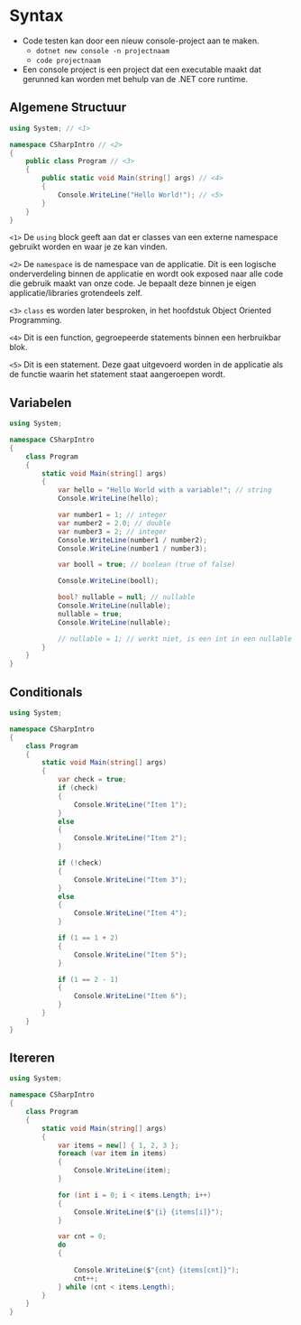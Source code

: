 # Syntax
* Code testen kan door een nieuw console-project aan te maken. 
    - `dotnet new console -n projectnaam`
    - `code projectnaam`
* Een console project is een project dat een executable maakt dat gerunned kan worden met behulp van de .NET core runtime.

## Algemene Structuur
```csharp
using System; // <1> 

namespace CSharpIntro // <2>
{
    public class Program // <3>
    {
        public static void Main(string[] args) // <4>
        {
            Console.WriteLine("Hello World!"); // <5>
        }
    }
}
```
`<1>` De `using` block geeft aan dat er classes van een externe namespace gebruikt worden en waar je ze kan vinden.

`<2>` De `namespace` is de namespace van de applicatie. Dit is een logische onderverdeling binnen de applicatie en wordt ook exposed naar alle code die gebruik maakt van onze code. Je bepaalt deze binnen je eigen applicatie/libraries grotendeels zelf.

`<3>` `class` es worden later besproken, in het hoofdstuk Object Oriented Programming. 

`<4>` Dit is een function, gegroepeerde statements binnen een herbruikbar blok. 

`<5>` Dit is een statement. Deze gaat uitgevoerd worden in de applicatie als de functie waarin het statement staat aangeroepen wordt.

## Variabelen
```csharp
using System;

namespace CSharpIntro
{
    class Program
    {
        static void Main(string[] args)
        {
            var hello = "Hello World with a variable!"; // string
            Console.WriteLine(hello);

            var number1 = 1; // integer 
            var number2 = 2.0; // double
            var number3 = 2; // integer
            Console.WriteLine(number1 / number2);
            Console.WriteLine(number1 / number3);

            var booll = true; // boolean (true of false)

            Console.WriteLine(booll);

            bool? nullable = null; // nullable
            Console.WriteLine(nullable);
            nullable = true;
            Console.WriteLine(nullable);

            // nullable = 1; // werkt niet, is een int in een nullable bool!
        }
    }
}
```
 
## Conditionals
```csharp
using System;

namespace CSharpIntro
{
    class Program
    {
        static void Main(string[] args)
        {
            var check = true;
            if (check)
            {
                Console.WriteLine("Item 1");
            }
            else
            {
                Console.WriteLine("Item 2");
            }

            if (!check)
            {
                Console.WriteLine("Item 3");
            }
            else
            {
                Console.WriteLine("Item 4");
            }

            if (1 == 1 + 2)
            {
                Console.WriteLine("Item 5");
            }

            if (1 == 2 - 1)
            {
                Console.WriteLine("Item 6");
            }
        }
    }
}
```

## Itereren
```csharp
using System;

namespace CSharpIntro
{
    class Program
    {
        static void Main(string[] args)
        {
            var items = new[] { 1, 2, 3 };
            foreach (var item in items)
            {
                Console.WriteLine(item);
            }

            for (int i = 0; i < items.Length; i++)
            {
                Console.WriteLine($"{i} {items[i]}");
            }

            var cnt = 0;
            do
            {
            
                Console.WriteLine($"{cnt} {items[cnt]}");
                cnt++;
            } while (cnt < items.Length);
        }
    }
}
```